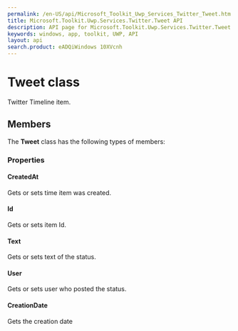 ```yaml
---
permalink: /en-US/api/Microsoft_Toolkit_Uwp_Services_Twitter_Tweet.htm
title: Microsoft.Toolkit.Uwp.Services.Twitter.Tweet API 
description: API page for Microsoft.Toolkit.Uwp.Services.Twitter.Tweet
keywords: windows, app, toolkit, UWP, API
layout: api
search.product: eADQiWindows 10XVcnh
---
```



# Tweet class

Twitter Timeline item.

## Members

The **Tweet** class has the following types of members:

### Properties

#### CreatedAt

Gets or sets time item was created.



#### Id

Gets or sets item Id.



#### Text

Gets or sets text of the status.



#### User

Gets or sets user who posted the status.



#### CreationDate

Gets the creation date


